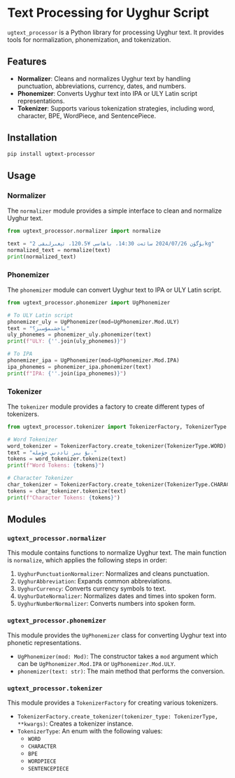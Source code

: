 # Text Processing for Uyghur Script

`ugtext_processor` is a Python library for processing Uyghur text. It provides tools for normalization, phonemization, and tokenization.

## Features

*   **Normalizer**: Cleans and normalizes Uyghur text by handling punctuation, abbreviations, currency, dates, and numbers.
*   **Phonemizer**: Converts Uyghur text into IPA or ULY Latin script representations.
*   **Tokenizer**: Supports various tokenization strategies, including word, character, BPE, WordPiece, and SentencePiece.

## Installation
 
```bash
pip install ugtext-processor
```

## Usage

### Normalizer

The `normalizer` module provides a simple interface to clean and normalize Uyghur text.

```python
from ugtext_processor.normalizer import normalize

text = "بۈگۈن 2024/07/26 سائەت 14:30، باھاسى ¥120.5، ئېغىرلىقى 2kg"
normalized_text = normalize(text)
print(normalized_text)
```

### Phonemizer

The `phonemizer` module can convert Uyghur text to IPA or ULY Latin script.

```python
from ugtext_processor.phonemizer import UgPhonemizer

# To ULY Latin script
phonemizer_uly = UgPhonemizer(mod=UgPhonemizer.Mod.ULY)
text = "ياخشىمۇسىز؟"
uly_phonemes = phonemizer_uly.phonemizer(text)
print(f"ULY: {''.join(uly_phonemes)}")

# To IPA
phonemizer_ipa = UgPhonemizer(mod=UgPhonemizer.Mod.IPA)
ipa_phonemes = phonemizer_ipa.phonemizer(text)
print(f"IPA: {''.join(ipa_phonemes)}")
```

### Tokenizer

The `tokenizer` module provides a factory to create different types of tokenizers.

```python
from ugtext_processor.tokenizer import TokenizerFactory, TokenizerType

# Word Tokenizer
word_tokenizer = TokenizerFactory.create_tokenizer(TokenizerType.WORD)
text = "بۇ بىر ئاددىي جۈملە."
tokens = word_tokenizer.tokenize(text)
print(f"Word Tokens: {tokens}")

# Character Tokenizer
char_tokenizer = TokenizerFactory.create_tokenizer(TokenizerType.CHARACTER)
tokens = char_tokenizer.tokenize(text)
print(f"Character Tokens: {tokens}")
```

## Modules

### `ugtext_processor.normalizer`

This module contains functions to normalize Uyghur text. The main function is `normalize`, which applies the following steps in order:

1.  `UyghurPunctuationNormalizer`: Normalizes and cleans punctuation.
2.  `UyghurAbbreviation`: Expands common abbreviations.
3.  `UyghurCurrency`: Converts currency symbols to text.
4.  `UyghurDateNormalizer`: Normalizes dates and times into spoken form.
5.  `UyghurNumberNormalizer`: Converts numbers into spoken form.

### `ugtext_processor.phonemizer`

This module provides the `UgPhonemizer` class for converting Uyghur text into phonetic representations.

*   `UgPhonemizer(mod: Mod)`: The constructor takes a `mod` argument which can be `UgPhonemizer.Mod.IPA` or `UgPhonemizer.Mod.ULY`.
*   `phonemizer(text: str)`: The main method that performs the conversion.

### `ugtext_processor.tokenizer`

This module provides a `TokenizerFactory` for creating various tokenizers.

*   `TokenizerFactory.create_tokenizer(tokenizer_type: TokenizerType, **kwargs)`: Creates a tokenizer instance.
*   `TokenizerType`: An enum with the following values:
    *   `WORD`
    *   `CHARACTER`
    *   `BPE`
    *   `WORDPIECE`
    *   `SENTENCEPIECE`